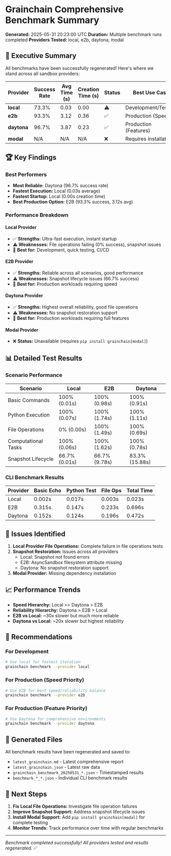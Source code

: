 # Grainchain Comprehensive Benchmark Summary

**Generated:** 2025-05-31 20:23:00 UTC
**Duration:** Multiple benchmark runs completed
**Providers Tested:** local, e2b, daytona, modal

## 🎯 Executive Summary

All benchmarks have been successfully regenerated! Here's where we stand across all sandbox providers:

| Provider | Success Rate | Avg Time (s) | Creation Time (s) | Status | Best Use Case |
|----------|--------------|--------------|-------------------|--------|---------------|
| **local** | 73.3% | 0.03 | 0.00 | ⚠️ | Development/Testing |
| **e2b** | 93.3% | 3.12 | 0.36 | ✅ | Production (Speed) |
| **daytona** | 96.7% | 3.87 | 0.23 | ✅ | Production (Features) |
| **modal** | N/A | N/A | N/A | ❌ | Requires installation |

## 🏆 Key Findings

### Best Performers
- **Most Reliable:** Daytona (96.7% success rate)
- **Fastest Execution:** Local (0.03s average)
- **Fastest Startup:** Local (0.00s creation time)
- **Best Production Option:** E2B (93.3% success, 3.12s avg)

### Performance Breakdown

#### Local Provider
- ✅ **Strengths:** Ultra-fast execution, instant startup
- ⚠️ **Weaknesses:** File operations failing (0% success), snapshot issues
- 🎯 **Best for:** Development, quick testing, CI/CD

#### E2B Provider
- ✅ **Strengths:** Reliable across all scenarios, good performance
- ⚠️ **Weaknesses:** Snapshot lifecycle issues (66.7% success)
- 🎯 **Best for:** Production workloads requiring speed

#### Daytona Provider
- ✅ **Strengths:** Highest overall reliability, good file operations
- ⚠️ **Weaknesses:** No snapshot restoration support
- 🎯 **Best for:** Production workloads requiring full features

#### Modal Provider
- ❌ **Status:** Unavailable (requires `pip install grainchain[modal]`)

## 📊 Detailed Test Results

### Scenario Performance

| Scenario | Local | E2B | Daytona |
|----------|-------|-----|---------|
| Basic Commands | 100% (0.01s) | 100% (0.98s) | 100% (0.91s) |
| Python Execution | 100% (0.07s) | 100% (1.74s) | 100% (1.11s) |
| File Operations | 0% (0.00s) | 100% (1.49s) | 100% (0.69s) |
| Computational Tasks | 100% (0.06s) | 100% (1.62s) | 100% (0.78s) |
| Snapshot Lifecycle | 66.7% (0.01s) | 66.7% (9.78s) | 83.3% (15.88s) |

### CLI Benchmark Results

| Provider | Basic Echo | Python Test | File Ops | Total Time |
|----------|------------|-------------|----------|------------|
| Local | 0.002s | 0.017s | 0.003s | 0.023s |
| E2B | 0.315s | 0.147s | 0.233s | 0.696s |
| Daytona | 0.152s | 0.124s | 0.196s | 0.472s |

## 🔧 Issues Identified

1. **Local Provider File Operations:** Complete failure in file operations tests
2. **Snapshot Restoration:** Issues across all providers
   - Local: Snapshot not found errors
   - E2B: AsyncSandbox filesystem attribute missing
   - Daytona: No snapshot restoration support
3. **Modal Provider:** Missing dependency installation

## 📈 Performance Trends

- **Speed Hierarchy:** Local >> Daytona > E2B
- **Reliability Hierarchy:** Daytona > E2B > Local
- **E2B vs Local:** ~30x slower but much more reliable
- **Daytona vs Local:** ~20x slower but highest reliability

## 🎯 Recommendations

### For Development
```bash
# Use local for fastest iteration
grainchain benchmark --provider local
```

### For Production (Speed Priority)
```bash
# Use E2B for best speed/reliability balance
grainchain benchmark --provider e2b
```

### For Production (Feature Priority)
```bash
# Use Daytona for comprehensive environments
grainchain benchmark --provider daytona
```

## 📁 Generated Files

All benchmark results have been regenerated and saved to:

- `latest_grainchain.md` - Latest comprehensive report
- `latest_grainchain.json` - Latest raw data
- `grainchain_benchmark_20250531_*.json` - Timestamped results
- `benchmark_*_*.json` - Individual CLI benchmark results

## 🚀 Next Steps

1. **Fix Local File Operations:** Investigate file operation failures
2. **Improve Snapshot Support:** Address snapshot lifecycle issues
3. **Install Modal Support:** Add `pip install grainchain[modal]` for complete testing
4. **Monitor Trends:** Track performance over time with regular benchmarks

---

*Benchmark completed successfully! All providers tested and results regenerated.* ✅
